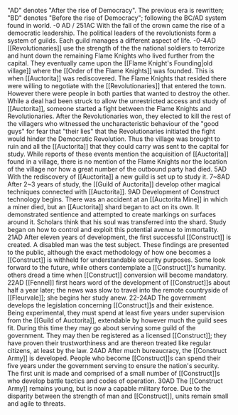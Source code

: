 "AD" denotes "After the rise of Democracy". The previous era is rewritten; "BD" denotes "Before the rise of Democracy"; following the BC/AD system found in world.
-0 AD / 251AC
With the fall of the crown came the rise of a democratic leadership. The political leaders of the revolutionists form a system of guilds. Each guild manages a different aspect of life.
-0-4AD
[[Revolutionaries]] use the strength of the the national soldiers to terrorize and hunt down the remaining Flame Knights who lived further from the capital. They eventually came upon the [[Flame Knight's Founding|old village]] where the [[Order of the Flame Knights]] was founded. This is when [[Auctorita]] was rediscovered.
The Flame Knights that resided there were willing to negotiate with the [[Revolutionaries]] that entered the town. However there were people in both parties that wanted to destroy the other.
While a deal had been struck to allow the unrestricted access and study of [[Auctorita]], someone started a fight between the Flame Knights and Revolutionaries. After the Revolutionaries won, they elected to kill the rest of the villagers who witnessed the uncharacteristic behaviour of the "good guys" for fear that "their lies" that the Revolutionaries initiated the fight would hinder the Democratic Revolution. Thus the village was brought to ruin and all the [[Auctorita]] that they could carry was sent to the capital for study. While reports of these events mention the acquisition of [[Auctorita]] found in a village, there is no mention of the Flame Knights nor the location of the village nor how a great number of the outbound party had died.
5AD
With the rediscovery of [[Auctorita]] a new guild is set up to study it.
7~8AD
After 2~3 years of study, the [[Guild of Auctorita]] develop other magical techniques connected with [[Auctorita]].
9AD
Development of Construct technology begins. There was an accident at an [[Auctorita Mine]] in which a miner died, but an [[Auctorita]] shard began to act on its own. It demonstrated sentience and attempted to create markings on surfaces around it. Scholars think that his soul was transferred into the shard. Study began on how to control and exploit this potential avenue to immortality.
21AD
After eleven years of development, the first successful [[Construct]] is created. A disabled man was the test subject. These findings are presented to the public, although the exact methodology of how one becomes a [[Construct]] is withheld for understandable security purposes. Some look forward to the future, while others contemplate a [[Construct]]'s humanity. others dread a time when [[Construct]] conversion will become mandatory.
22AD
[[Fennel]] first hears word of the development of [[Construct]]s about half a year later; the news was slow to travel into the remote countryside of [[Fleurvale]]; she begins her study anew.
22-24AD
The government develops the legislation concerning [[Construct]]s and their existence. Being experimental, they must spend at least five years under supervision from the [[Guild of Auctorita]], extendable by however much the guild sees fit. During this time they may go about serving some guild of the government. They may then be registered as a licensed [[Construct]]; they have proven their trustworthiness and are thereon treated like regular citizens, at least by the law.
24AD
After much bureaucracy, the [[Construct Army]] is developed. People who become [[Construct]]s can spend their five years under the government serving to ensure the nation's security. The first unit is made and comprised of a small number of [[Construct]]s who develop battle tactics and codes of operation.
30AD
The [[Construct Army]] remains young, but is now a capable military force. Due to the disparity between the strength of man and [[Construct]], units remain small and agile to threats.